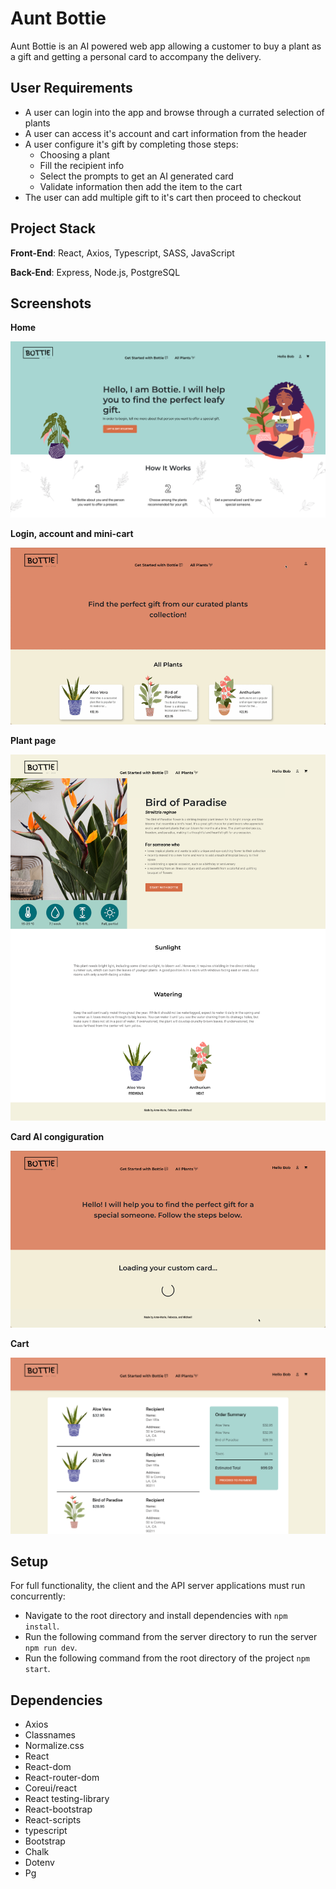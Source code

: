 # Aunt Bottie

Aunt Bottie is an AI powered web app allowing a customer to buy a plant as a gift and getting a personal card to accompany the delivery.


## User Requirements

* A user can login into the app and browse through a currated selection of plants
* A user can access it's account and cart information from the header
* A user configure it's gift by completing those steps:
  * Choosing a plant 
  * Fill the recipient info
  * Select the prompts to get an AI generated card
  * Validate information then add the item to the cart
* The user can add multiple gift to it's cart then proceed to checkout


## Project Stack

**Front-End**: React, Axios, Typescript, SASS, JavaScript

**Back-End**: Express, Node.js, PostgreSQL


## Screenshots

**Home**

!["Screenshot of the home"](https://github.com/amchampoux/bottie/blob/main/docs/home.png)

**Login, account and mini-cart**

!["Screenshot of the login, account and mini-cart"](https://github.com/amchampoux/bottie/blob/main/docs/account2.gif)

**Plant page**

!["Screenshot of the plant page"](https://github.com/amchampoux/bottie/blob/main/docs/plant.png)

**Card AI congiguration**

!["Screenshot of card config flow"](https://github.com/amchampoux/bottie/blob/main/docs/flow2.gif)

**Cart**

!["Screenshot of the purchase flow"](https://github.com/amchampoux/bottie/blob/main/docs/cart.png)


## Setup

For full functionality, the client and the API server applications must run concurrently: 

* Navigate to the root directory and install dependencies with `npm install`.
* Run the following command from the server directory to run the server `npm run dev`.
* Run the following command from the root directory of the project `npm start`.


## Dependencies

* Axios
* Classnames
* Normalize.css
* React
* React-dom
* React-router-dom
* Coreui/react
* React testing-library
* React-bootstrap
* React-scripts
* typescript
* Bootstrap
* Chalk
* Dotenv
* Pg